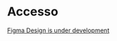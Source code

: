# Accesso

[Figma Design is under development](https://www.figma.com/file/j2qd2nEDoN60LTcRqXyLSh/RBAC?type=design&node-id=3%3A10171&mode=design&t=cQQy1KPZ8RuSPevb-1)
